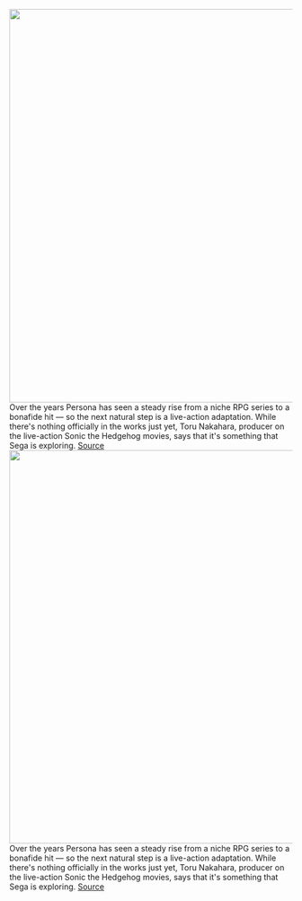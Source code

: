 <img src='https://cdn.vox-cdn.com/thumbor/JkJbOtwp1Y9LZc5iSQZvP8NIcDY=/0x0:1844x1037/1200x800/filters:focal(775x372:1069x666)/cdn.vox-cdn.com/uploads/chorus_image/image/71033674/ss_eaa97afeaed3e89d3032e8bb60cb8d6f331f241d.0.jpg' width='700px' /><br/>
Over the years Persona has seen a steady rise from a niche RPG series to a bonafide hit — so the next natural step is a live-action adaptation. While there's nothing officially in the works just yet, Toru Nakahara, producer on the live-action Sonic the Hedgehog movies, says that it's something that Sega is exploring.
<a href='https://www.theverge.com/2022/6/30/23189800/persona-live-action-tv-show-movie-sega'> Source <a/><img src='https://cdn.vox-cdn.com/thumbor/JkJbOtwp1Y9LZc5iSQZvP8NIcDY=/0x0:1844x1037/1200x800/filters:focal(775x372:1069x666)/cdn.vox-cdn.com/uploads/chorus_image/image/71033674/ss_eaa97afeaed3e89d3032e8bb60cb8d6f331f241d.0.jpg' width='700px' /><br/>
Over the years Persona has seen a steady rise from a niche RPG series to a bonafide hit — so the next natural step is a live-action adaptation. While there's nothing officially in the works just yet, Toru Nakahara, producer on the live-action Sonic the Hedgehog movies, says that it's something that Sega is exploring.
<a href='https://www.theverge.com/2022/6/30/23189800/persona-live-action-tv-show-movie-sega'> Source <a/>